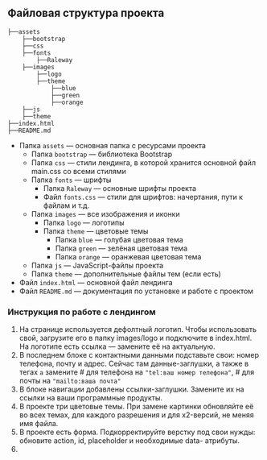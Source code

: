 ## Файловая структура проекта

```
├──assets
    ├──bootstrap
    ├──css
    ├──fonts
        ├──Raleway
    ├──images
        ├──logo
        ├──theme
            ├──blue
            ├──green
            ├──orange
    ├──js
    ├──theme
├──index.html
├──README.md
```

* Папка `assets` — основная папка с ресурсами проекта
    * Папка `bootstrap` — библиотека Bootstrap
    * Папка `css` — стили лендинга, в которой хранится основной файл main.css со всеми стилями
    * Папка `fonts` — шрифты
        * Папка `Raleway` — основные шрифты проекта
        * Файл `fonts.css` — стили для шрифтов: начертания, пути к файлам и т.д.
    * Папка `images` — все изображения и иконки
        * Папка `logo` — логотипы
        * Папка `theme` — цветовые темы
            * Папка `blue` — голубая цветовая тема
            * Папка `green` — зелёная цветовая тема
            * Папка `orange` — оранжевая цветовая тема
    * Папка `js` — JavaScript-файлы проекта
    * Папка `theme` — дополнительные файлы тем (если есть)
* Файл `index.html` — основной файл лендинга
* Файл `README.md` — документация по установке и работе с проектом

### Инструкция по работе с лендингом

1. На странице используется дефолтный логотип. Чтобы использовать свой, загрузите его в папку images/logo и подключите в
   index.html. На логотипе есть ссылка — замените её на актуальную.
2. В последнем блоке с контактными данными подставьте свои: номер телефона, почту и адрес. Сейчас там данные-заглушки, а
   также в тегах `a` замените # для телефона на `"tel:ваш номер телефона"`, # для почты на `"mailto:ваша почта"`
3. В блоке навигации добавлены ссылки-заглушки. Замените их на ссылки на ваши программные продукты.
4. В проекте три цветовые темы. При замене картинки обновляйте её во всех темах, для каждого разрешения и для x2-версий,
   не меняя имя файла.
5. В проекте есть форма. Подкорректируйте верстку под свои нужды: обновите action, id, placeholder и необходимые data-
   атрибуты.
6. 
